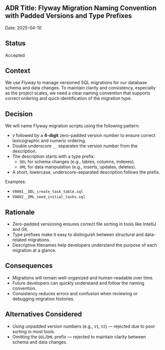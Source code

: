 ## ADR Title: Flyway Migration Naming Convention with Padded Versions and Type Prefixes

Date: 2025-04-10

## Status

Accepted

## Context

We use Flyway to manage versioned SQL migrations for our database schema and data changes. To maintain clarity and consistency, especially as the project scales, we need a clear naming convention that supports correct ordering and quick identification of the migration type.

## Decision

We will name Flyway migration scripts using the following pattern:
- `V` followed by a **4-digit** zero-padded version number to ensure correct lexicographic and numeric ordering.
- Double underscore `__` separates the version number from the description.
- The description starts with a type prefix:
    - `DDL` for schema changes (e.g., tables, columns, indexes).
    - `DML` for data manipulation (e.g., inserts, updates, deletes).
- A short, lowercase, underscore-separated description follows the prefix.

Examples:
- `V0001__DDL_create_task_table.sql`
- `V0002__DML_seed_initial_tasks.sql`

## Rationale
- Zero-padded versioning ensures correct file sorting in tools like IntelliJ and Git.
- Type prefixes make it easy to distinguish between structural and data-related migrations.
- Descriptive filenames help developers understand the purpose of each migration at a glance.

## Consequences
- Migrations will remain well-organized and human-readable over time.
- Future developers can quickly understand and follow the naming convention.
- Consistency reduces errors and confusion when reviewing or debugging migration histories.

## Alternatives Considered
- Using unpadded version numbers (e.g., `V1`, `V2`) — rejected due to poor sorting in most tools.
- Omitting the `DDL`/`DML` prefix — rejected to maintain clarity between schema and data changes.